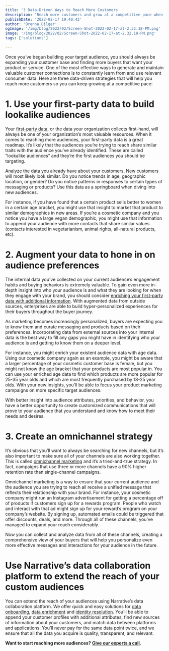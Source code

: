 ```yaml
---
title: '3 Data-Driven Ways to Reach More Customers'
description: 'Reach more customers and grow at a competitive pace when you apply these three data-driven solutions.'
publishDate: '2022-02-17 19:40:42'
author: 'Brenna Dilger'
ogImage: '/img/blog/2022/02/Screen-Shot-2022-02-17-at-2.32.18-PM.png'
image: '/img/blog/2022/02/Screen-Shot-2022-02-17-at-2.32.18-PM.png'
tags: ['solutions']

---
```

Once you’ve begun building your target audience, you should always be expanding your customer base and finding more buyers that want your product or service. One of the most effective ways to generate and maintain valuable customer connections is to constantly learn from and use relevant consumer data. Here are three data-driven strategies that will help you reach more customers so you can keep growing at a competitive pace:

**1\. Use your first-party data to build lookalike audiences**
==============================================================

Your [first-party data](https://blog.narrative.io/first-party-second-party-third-party-data), or the data your organization collects first-hand, will always be one of your organization’s most valuable resources. When it comes to reaching more audiences, your first-party data is a great roadmap. It’s likely that the audiences you’re trying to reach share similar traits with the audience you’ve already identified. These are called “lookalike audiences” and they’re the first audiences you should be targeting.

Analyze the data you already have about your customers. New customers will most likely look similar. Do you notice trends in age, geographic location, or gender? Do you notice patterns in responses to certain types of messaging or products? Use this data as a springboard when diving into new audiences.

For instance, if you have found that a certain product sells better to women in a certain age bracket, you might use that insight to market that product to similar demographics in new areas. If you’re a cosmetic company and you notice you have a large vegan demographic, you might use that information to append your audience with more contacts that share similar values (contacts interested in vegetarianism, animal rights, all-natural products, etc).

**2\. Augment your data to hone in on audience preferences**
============================================================

The internal data you’ve collected on your current audience’s engagement habits and buying behaviors is extremely valuable. To gain even more in-depth insight into who your audience is and what they are looking for when they engage with your brand, you should consider [enriching your first-party data with additional information](https://blog.narrative.io/gain-a-competitive-edge-with-a-new-data-enrichment-strategy). With augmented data from outside sources, enterprises are able to build hyper-personalized experiences for their buyers throughout the buyer journey.

As marketing becomes increasingly personalized, buyers are expecting you to know them and curate messaging and products based on their preferences. Incorporating data from external sources into your internal data is the best way to fill any gaps you might have in identifying who your audience is and getting to know them on a deeper level.

For instance, you might enrich your existent audience data with age data. Using our cosmetic company again as an example, you might be aware that a larger percentage of your cosmetic customer base is female, but you might not know the age bracket that your products are most popular in. You can use your enriched age data to find which products are more popular for 25-35 year olds and which are most frequently purchased by 18-25 year olds. With your new insights, you’ll be able to focus your product marketing campaigns on more specific target audiences.

With better insight into audience attributes, priorities, and behavior, you have a better opportunity to create customized communications that will prove to your audience that you understand and know how to meet their needs and desires.

**3\. Create an omnichannel strategy**
======================================

It’s obvious that you’ll want to always be searching for new channels, but it’s also important to make sure all of your channels are also working together. This is called [omnichannel marketing](https://www.narrative.io/solutions/identity-resolution) and it’s a tried-and-true strategy. In fact, campaigns that use three or more channels have a 90% higher retention rate than single-channel campaigns.

Omnichannel marketing is a way to ensure that your current audience and the audience you are trying to reach all receive a unified message that reflects their relationship with your brand. For instance, your cosmetic company might run an Instagram advertisement for getting a percentage off of products if customers sign up for a rewards program. People who watch and interact with that ad might sign up for your reward’s program on your company’s website. By signing up, automated emails could be triggered that offer discounts, deals, and more. Through all of these channels, you’ve managed to expand your reach considerably.

Now you can collect and analyze data from all of these channels, creating a comprehensive view of your buyers that will help you personalize even more effective messages and interactions for your audience in the future.

**Use Narrative’s data collaboration platform to extend the reach of your custom audiences**
============================================================================================

You can extend the reach of your audiences using Narrative’s data collaboration platform. We offer quick and easy solutions for [data onboarding](https://blog.narrative.io/data-onboarding), [data enrichment](https://www.narrative.io/solutions/customer-enrichment) and [identity resolution](https://www.narrative.io/solutions/identity-resolution). You’ll be able to append your customer profiles with additional attributes, find new sources of information about your customers, and match data between platforms and applications. You’ll never pay for the same data point twice, and we ensure that all the data you acquire is quality, transparent, and relevant.

**Want to start reaching more audiences?** [**Give our experts a call**](/contact)**.**
